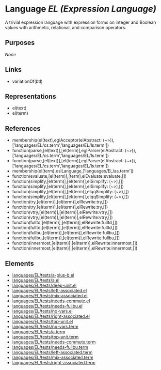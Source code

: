 # Language _EL (Expression Language)_
A trivial expression language with expression forms on integer and Boolean values with arithmetic, relational, and comparison operators.

## Purposes
_None_

## Links
* variationOf(btl)

## Representations
* el(text)
* el(term)

## References
* membership(el(text),eglAcceptor(elAbstract: (~>)),['languages/EL/cs.term','languages/EL/ls.term'])
* function(parse,[el(text)],[el(term)],eglParser(elAbstract: (~>)),['languages/EL/cs.term','languages/EL/ls.term'])
* function(parse,[el(text)],[el(term)],eglParser(elAbstract: (~>)),['languages/EL/cs.term','languages/EL/ls.term'])
* membership(el(term),eslLanguage,['languages/EL/as.term'])
* function(evaluate,[el(term)],[term],elEvaluate:evaluate,[])
* function(simplify,[el(term)],[el(term)],elSimplify: (~>),[])
* function(simplify,[el(term)],[el(term)],elSimplify: (~>),[])
* function(simplify,[el(term)],[el(term)],elqqSimplify: (~>),[])
* function(simplify,[el(term)],[el(term)],elqqSimplify: (~>),[])
* function(try,[el(term)],[el(term)],elRewrite:try,[])
* function(try,[el(term)],[el(term)],elRewrite:try,[])
* function(vtry,[el(term)],[el(term)],elRewrite:vtry,[])
* function(vtry,[el(term)],[el(term)],elRewrite:vtry,[])
* function(fulltd,[el(term)],[el(term)],elRewrite:fulltd,[])
* function(fulltd,[el(term)],[el(term)],elRewrite:fulltd,[])
* function(fullbu,[el(term)],[el(term)],elRewrite:fullbu,[])
* function(fullbu,[el(term)],[el(term)],elRewrite:fullbu,[])
* function(innermost,[el(term)],[el(term)],elRewrite:innermost,[])
* function(innermost,[el(term)],[el(term)],elRewrite:innermost,[])

## Elements
* [languages/EL/tests/a-plus-b.el](../../languages/EL/tests/a-plus-b.el)
* [languages/EL/tests/a.el](../../languages/EL/tests/a.el)
* [languages/EL/tests/deep-unit.el](../../languages/EL/tests/deep-unit.el)
* [languages/EL/tests/left-associated.el](../../languages/EL/tests/left-associated.el)
* [languages/EL/tests/mix-associated.el](../../languages/EL/tests/mix-associated.el)
* [languages/EL/tests/needs-commute.el](../../languages/EL/tests/needs-commute.el)
* [languages/EL/tests/needs-fullbu.el](../../languages/EL/tests/needs-fullbu.el)
* [languages/EL/tests/no-vars.el](../../languages/EL/tests/no-vars.el)
* [languages/EL/tests/right-associated.el](../../languages/EL/tests/right-associated.el)
* [languages/EL/tests/top-unit.el](../../languages/EL/tests/top-unit.el)
* [languages/EL/tests/no-vars.term](../../languages/EL/tests/no-vars.term)
* [languages/EL/tests/a.term](../../languages/EL/tests/a.term)
* [languages/EL/tests/top-unit.term](../../languages/EL/tests/top-unit.term)
* [languages/EL/tests/needs-commute.term](../../languages/EL/tests/needs-commute.term)
* [languages/EL/tests/needs-fullbu.term](../../languages/EL/tests/needs-fullbu.term)
* [languages/EL/tests/left-associated.term](../../languages/EL/tests/left-associated.term)
* [languages/EL/tests/mix-associated.term](../../languages/EL/tests/mix-associated.term)
* [languages/EL/tests/right-associated.term](../../languages/EL/tests/right-associated.term)
